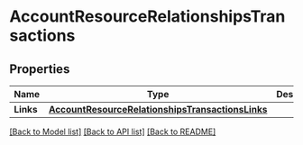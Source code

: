 # AccountResourceRelationshipsTransactions

## Properties

Name | Type | Description | Notes
------------ | ------------- | ------------- | -------------
**Links** | [**AccountResourceRelationshipsTransactionsLinks**](AccountResource_relationships_transactions_links.md) |  | [optional] 

[[Back to Model list]](../README.md#documentation-for-models) [[Back to API list]](../README.md#documentation-for-api-endpoints) [[Back to README]](../README.md)


